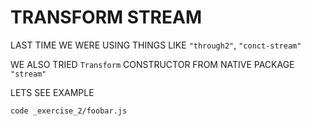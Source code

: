 # TRANSFORM STREAM

LAST TIME WE WERE USING THINGS LIKE `"through2"`, `"conct-stream"`

WE ALSO TRIED `Transform` CONSTRUCTOR FROM NATIVE PACKAGE `"stream"`

LETS SEE EXAMPLE

```
code _exercise_2/foobar.js
```

```js

```


